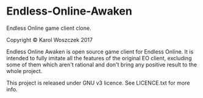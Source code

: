 # Endless-Online-Awaken
Endless Online game client clone.

Copyright © Karol Woszczek
2017

Endless Online Awaken is open source game client for Endless Online. It is intended to fully imitate all the features of the original EO client, excluding some of them which aren't rational and don't bring any positive result to the whole project.

This project is released under GNU v3 licence. See LICENCE.txt for more info.
